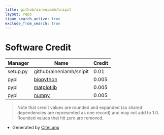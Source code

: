 ```yaml
---
title: github/aineniamh/snipit
layout: repo
tipue_search_active: true
exclude_from_search: true
---
```

# Software Credit

|Manager|Name|Credit|
|-------|----|------|
|setup.py|github/aineniamh/snipit|0.01|
|pypi|[biopython](https://biopython.org/)|0.005|
|pypi|[matplotlib](https://matplotlib.org)|0.005|
|pypi|[numpy](https://www.numpy.org)|0.005|


> Note that credit values are rounded and expanded (so shared dependencies are represented as one record) and may not add to 1.0. Rounded values that hit zero are removed.


- Generated by [CiteLang](https://github.com/vsoch/citelang)
